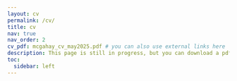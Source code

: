 ```yaml
---
layout: cv
permalink: /cv/
title: cv
nav: true
nav_order: 2
cv_pdf: mcgahay_cv_may2025.pdf # you can also use external links here
description: This page is still in progress, but you can download a pdf version of my CV (updated April 2024) by clicking the button to the top right. 
toc:
  sidebar: left
---
```

